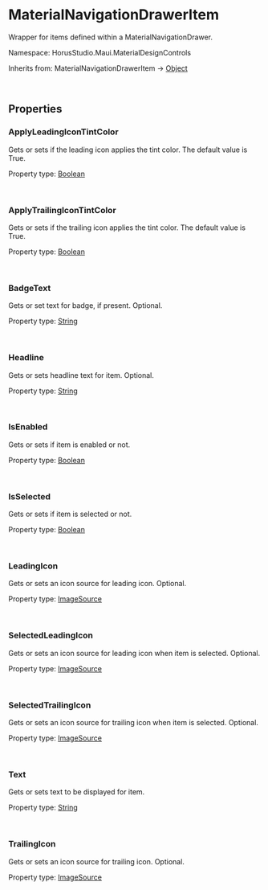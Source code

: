 # MaterialNavigationDrawerItem

Wrapper for items defined within a MaterialNavigationDrawer.

Namespace: HorusStudio.Maui.MaterialDesignControls

Inherits from: MaterialNavigationDrawerItem → [Object](https://learn.microsoft.com/en-us/dotnet/api/system.object)

<br>

## Properties

### <a id="properties-applyleadingicontintcolor"/>**ApplyLeadingIconTintColor**

Gets or sets if the leading icon applies the tint color. The default value is True.

Property type: [Boolean](https://learn.microsoft.com/en-us/dotnet/api/system.boolean)<br>

<br>

### <a id="properties-applytrailingicontintcolor"/>**ApplyTrailingIconTintColor**

Gets or sets if the trailing icon applies the tint color. The default value is True.

Property type: [Boolean](https://learn.microsoft.com/en-us/dotnet/api/system.boolean)<br>

<br>

### <a id="properties-badgetext"/>**BadgeText**

Gets or set text for badge, if present. Optional.

Property type: [String](https://learn.microsoft.com/en-us/dotnet/api/system.string)<br>

<br>

### <a id="properties-headline"/>**Headline**

Gets or sets headline text for item. Optional.

Property type: [String](https://learn.microsoft.com/en-us/dotnet/api/system.string)<br>

<br>

### <a id="properties-isenabled"/>**IsEnabled**

Gets or sets if item is enabled or not.

Property type: [Boolean](https://learn.microsoft.com/en-us/dotnet/api/system.boolean)<br>

<br>

### <a id="properties-isselected"/>**IsSelected**

Gets or sets if item is selected or not.

Property type: [Boolean](https://learn.microsoft.com/en-us/dotnet/api/system.boolean)<br>

<br>

### <a id="properties-leadingicon"/>**LeadingIcon**

Gets or sets an icon source for leading icon. Optional.

Property type: [ImageSource](https://learn.microsoft.com/en-us/dotnet/api/microsoft.maui.controls.imagesource)<br>

<br>

### <a id="properties-selectedleadingicon"/>**SelectedLeadingIcon**

Gets or sets an icon source for leading icon when item is selected. Optional.

Property type: [ImageSource](https://learn.microsoft.com/en-us/dotnet/api/microsoft.maui.controls.imagesource)<br>

<br>

### <a id="properties-selectedtrailingicon"/>**SelectedTrailingIcon**

Gets or sets an icon source for trailing icon when item is selected. Optional.

Property type: [ImageSource](https://learn.microsoft.com/en-us/dotnet/api/microsoft.maui.controls.imagesource)<br>

<br>

### <a id="properties-text"/>**Text**

Gets or sets text to be displayed for item.

Property type: [String](https://learn.microsoft.com/en-us/dotnet/api/system.string)<br>

<br>

### <a id="properties-trailingicon"/>**TrailingIcon**

Gets or sets an icon source for trailing icon. Optional.

Property type: [ImageSource](https://learn.microsoft.com/en-us/dotnet/api/microsoft.maui.controls.imagesource)<br>

<br>
